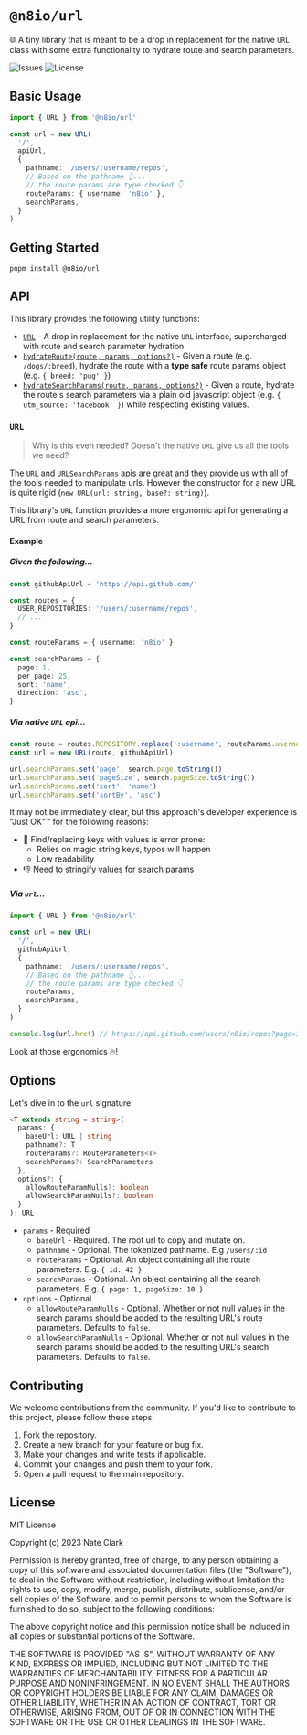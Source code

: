 # `@n8io/url`

🌐 A tiny library that is meant to be a drop in replacement for the native `URL` class with some extra functionality to hydrate route and search parameters.

![Issues](https://img.shields.io/github/issues/n8io/url)
![License](https://img.shields.io/github/license/n8io/url)

## Basic Usage

```ts
import { URL } from '@n8io/url'

const url = new URL(
  '/',
  apiUrl, 
  {
    pathname: '/users/:username/repos',
    // Based on the pathname 👆...
    // the route params are type checked 👇 
    routeParams: { username: 'n8io' },
    searchParams,
  }
)
```

## Getting Started

```shell
pnpm install @n8io/url
```

## API

This library provides the following utility functions:

- [`URL`](#url) - A drop in replacement for the native `URL` interface, supercharged with route and search parameter hydration
- [`hydrateRoute(route, params, options?)`](#hydrateroute) - Given a route (e.g. `/dogs/:breed`), hydrate the route with a **type safe** route params object (e.g. `{ breed: 'pug' }`)
- [`hydrateSearchParams(route, params, options?)`](hydreatesearchparams) - Given a route, hydrate the route's search parameters via a plain old javascript object (e.g. `{ utm_source: 'facebook' }`) while respecting existing values.

### `URL`

> Why is this even needed? Doesn't the native `URL` give us all the tools we need?

The [`URL`](https://developer.mozilla.org/en-US/docs/Web/API/URL) and [`URLSearchParams`](https://developer.mozilla.org/en-US/docs/Web/API/URLSearchParams) apis are great and they provide us with all of the tools needed to manipulate urls. However the constructor for a new URL is quite rigid (`new URL(url: string, base?: string)`). 

This library's `URL` function provides a more ergonomic api for generating a URL from route and search parameters.

#### Example

##### Given the following...

```ts
const githubApiUrl = 'https://api.github.com/'

const routes = {
  USER_REPOSITORIES: '/users/:username/repos',
  // ...
}

const routeParams = { username: 'n8io' }

const searchParams = {
  page: 1,
  per_page: 25,
  sort: 'name',
  direction: 'asc',
}
```

##### Via native `URL` api...

```ts
const route = routes.REPOSITORY.replace(':username', routeParams.username)
const url = new URL(route, githubApiUrl)

url.searchParams.set('page', search.page.toString())
url.searchParams.set('pageSize', search.pageSize.toString())
url.searchParams.set('sort', 'name')
url.searchParams.set('sortBy', 'asc')
```

It may not be immediately clear, but this approach's developer experience is "Just OK"™️ for the following reasons:

- 🤢 Find/replacing keys with values is error prone:
  -  Relies on magic string keys, typos will happen
  -  Low readability
- 👎 Need to stringify values for search params

##### Via `url`...

```ts
import { URL } from '@n8io/url'

const url = new URL(
  '/', 
  githubApiUrl, 
  {
    pathname: '/users/:username/repos',
    // Based on the pathname 👆...
    // the route params are type checked 👇 
    routeParams,
    searchParams,
  }
)

console.log(url.href) // https://api.github.com/users/n8io/repos?page=1&pageSize=25&sort=name&sortBy=asc
```

Look at those ergonomics 🔥!

## Options

Let's dive in to the `url` signature.

```ts
<T extends string = string>(
  params: {
    baseUrl: URL | string
    pathname?: T
    routeParams?: RouteParameters<T>
    searchParams?: SearchParameters
  },
  options?: {
    allowRouteParamNulls?: boolean
    allowSearchParamNulls?: boolean
  }
): URL
```

- `params` - Required
  - `baseUrl` - Required. The root url to copy and mutate on.
  - `pathname` - Optional. The tokenized pathname. E.g `/users/:id`
  - `routeParams` - Optional. An object containing all the route parameters. E.g. `{ id: 42 }`
  - `searchParams` - Optional. An object containing all the search parameters. E.g. `{ page: 1, pageSize: 10 }`
- `options` - Optional
  - `allowRouteParamNulls` - Optional. Whether or not null values in the search params should be added to the resulting URL's route parameters. Defaults to `false`.
  - `allowSearchParamNulls` - Optional. Whether or not null values in the search params should be added to the resulting URL's search parameters. Defaults to `false`.

## Contributing

We welcome contributions from the community. If you'd like to contribute to this project, please follow these steps:

1. Fork the repository.
2. Create a new branch for your feature or bug fix.
3. Make your changes and write tests if applicable.
4. Commit your changes and push them to your fork.
5. Open a pull request to the main repository.

## License

MIT License

Copyright (c) 2023 Nate Clark

Permission is hereby granted, free of charge, to any person obtaining a copy
of this software and associated documentation files (the "Software"), to deal
in the Software without restriction, including without limitation the rights
to use, copy, modify, merge, publish, distribute, sublicense, and/or sell
copies of the Software, and to permit persons to whom the Software is
furnished to do so, subject to the following conditions:

The above copyright notice and this permission notice shall be included in all
copies or substantial portions of the Software.

THE SOFTWARE IS PROVIDED "AS IS", WITHOUT WARRANTY OF ANY KIND, EXPRESS OR
IMPLIED, INCLUDING BUT NOT LIMITED TO THE WARRANTIES OF MERCHANTABILITY,
FITNESS FOR A PARTICULAR PURPOSE AND NONINFRINGEMENT. IN NO EVENT SHALL THE
AUTHORS OR COPYRIGHT HOLDERS BE LIABLE FOR ANY CLAIM, DAMAGES OR OTHER
LIABILITY, WHETHER IN AN ACTION OF CONTRACT, TORT OR OTHERWISE, ARISING FROM,
OUT OF OR IN CONNECTION WITH THE SOFTWARE OR THE USE OR OTHER DEALINGS IN THE
SOFTWARE.
